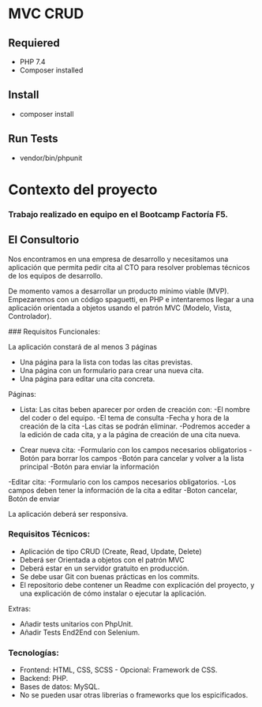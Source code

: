 # MVC CRUD

## Requiered

- PHP 7.4
- Composer installed

## Install

- composer install

## Run Tests

- vendor/bin/phpunit

# Contexto del proyecto

### Trabajo realizado en equipo en el Bootcamp Factoría F5.

## El Consultorio

Nos encontramos en una empresa de desarrollo y necesitamos una aplicación que permita pedir cita al CTO para resolver problemas técnicos de los equipos de desarrollo.

De momento vamos a desarrollar un producto mínimo viable (MVP). Empezaremos con un código spaguetti, en PHP e intentaremos llegar a una aplicación orientada a objetos usando el patrón MVC (Modelo, Vista, Controlador).

### Requisitos Funcionales:

La aplicación constará de al menos 3 páginas

- Una página para la lista con todas las citas previstas.
- Una página con un formulario para crear una nueva cita.
- Una página para editar una cita concreta.

Páginas:

- Lista: Las citas beben aparecer por orden de creación con:
    -El nombre del coder o del equipo.
    -El tema de consulta
    -Fecha y hora de la creación de la cita
    -Las citas se podrán eliminar.
    -Podremos acceder a la edición de cada cita, y a la página de creación de una cita nueva.

- Crear nueva cita:
    -Formulario con los campos necesarios obligatorios
    -Botón para borrar los campos
    -Botón para cancelar y volver a la lista principal
    -Botón para enviar la información

-Editar cita:
    -Formulario con los campos necesarios obligatorios.
    -Los campos deben tener la información de la cita a editar
    -Boton cancelar, Botón de enviar

La aplicación deberá ser responsiva.

### Requisitos Técnicos:

- Aplicación de tipo CRUD (Create, Read, Update, Delete)
- Deberá ser Orientada a objetos con el patrón MVC
- Deberá estar en un servidor gratuito en producción.
- Se debe usar Git con buenas prácticas en los commits.
- El repositorio debe contener un Readme con explicación del proyecto, y una explicación de cómo instalar o ejecutar la aplicación.

Extras:

- Añadir tests unitarios con PhpUnit.
- Añadir Tests End2End con Selenium.

### Tecnologías:

- Frontend: HTML, CSS, SCSS - Opcional: Framework de CSS.
- Backend: PHP.
- Bases de datos: MySQL.
- No se pueden usar otras librerias o frameworks que los espicificados.

